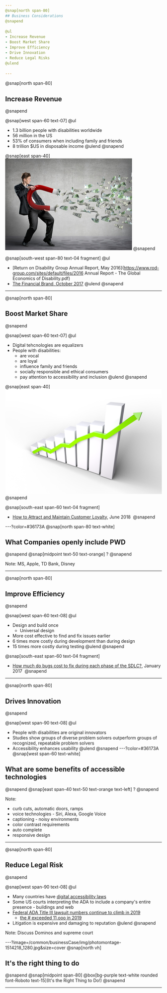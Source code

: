 ```yaml
---
@snap[north span-80]
## Business Considerations
@snapend

@ul
- Increase Revenue
- Boost Market Share
- Improve Efficiency
- Drive Innovation
- Reduce Legal Risks
@ulend

---
```

@snap[north span-80]
## Increase Revenue
@snapend

@snap[west span-60 text-07]
@ul
- 1.3 billion people with disabilities worldwide
- 56 million in the US
- 53% of consumers when including family and friends
- 8 trillion $US in disposable income
@ulend
@snapend

@snap[east span-40]
![man with magnet attacting currency bills](common/businessCase/img/man-money-magnet.jpg)
@snapend

@snap[south-west span-80 text-04 fragment]
@ul[](false)
- [Return on Disability Group Annual Report, May 2016](https://www.rod-group.com/sites/default/files/2016 Annual Report - The Global Economics of Disability.pdf)
- [The Financial Brand, October 2017](https://thefinancialbrand.com/68136/pwd-banking-disabled-customer-ada/)
@ulend
@snapend

---
@snap[north span-80]
## Boost Market Share
@snapend

@snap[west span-60 text-07]
@ul
- Digital tehcnologies are equalizers
- People with disabilities:
  - are vocal
  - are loyal
  - influence family and friends
  - socially responsible and ethical consumers
  - pay attention to accessibility and inclusion
@ulend
@snapend

@snap[east span-40]
![man with magnet attacting currency bills](common/businessCase/img/growth-3078544_1280.png)
@snapend

@snap[south-east span-60 text-04 fragment]
- [How to Attract and Maintain Customer Loyalty](https://odenetwork.com/news/how-to-attract-maintain-customer-loyalty), June 2018 
@snapend

---?color=#36173A
@snap[north span-80 text-white]
## What Companies openly include PWD
@snapend
@snap[midpoint text-50 text-orange]
?
@snapend

Note: MS, Apple, TD Bank, Disney

---
@snap[north span-80]
## Improve Efficiency
@snapend

@snap[west span-60 text-08]
@ul
- Design and build once
  - Universal design
- More cost effective to find and fix issues earlier
 - 6 times more costly  during development than during design
 - 15 times more costly during testing
@ulend
@snapend

@snap[south-east span-60 text-04 fragment]
- [How much do bugs cost to fix during each phase of the SDLC?](https://www.synopsys.com/blogs/software-security/cost-to-fix-bugs-during-each-sdlc-phase/), January 2017 
@snapend

---
@snap[north span-80]
## Drives Innovation
@snapend

@snap[west span-90 text-08]
@ul
- People with disabilities are original innovators
- Studies show groups of diverse problem solvers outperform groups of recognized, repeatable problem solvers
- Accessibility enhances usability
@ulend
@snapend
---?color=#36173A
@snap[west span-60 text-white]
## What are some benefits of accessible technologies
@snapend
@snap[east span-40 text-50 text-orange text-left]
?
@snapend

Note: 
- curb cuts, automatic doors, ramps
- voice technologies - Siri, Alexa, Google Voice
- captioning - noisy environments
- color contrast requirements 
- auto complete
- responsive design

---
@snap[north span-80]
## Reduce Legal Risk
@snapend

@snap[west span-90 text-08]
@ul
- Many countries have [digital accessibility laws](https://www.w3.org/WAI/policies/)
- Some US courts interpreting the ADA to include a company's entire presence - buildings and web
- [Federal ADA Title III lawsuit numbers continue to climb in 2019](https://www.adatitleiii.com/2019/07/federal-ada-title-iii-lawsuit-numbers-continue-to-climb-in-2019/)
  - [the # exceeded 11,ooo in 2019](https://www.adatitleiii.com/2020/02/2019-was-another-record-breaking-year-for-federal-ada-title-iii-lawsuits/) 
- Litigation is expensive and damaging to reputation
@ulend
@snapend

Note:
Discuss Dominos and supreme court

---?image=/common/businessCase/img/photomontage-1514218_1280.jpg&size=cover
@snap[north vh]
## It's the right thing to do
@snapend
@snap[midpoint span-80]
@box[bg-purple text-white rounded font-Roboto text-15](It's the Right Thing to Do!)
@snapend

---